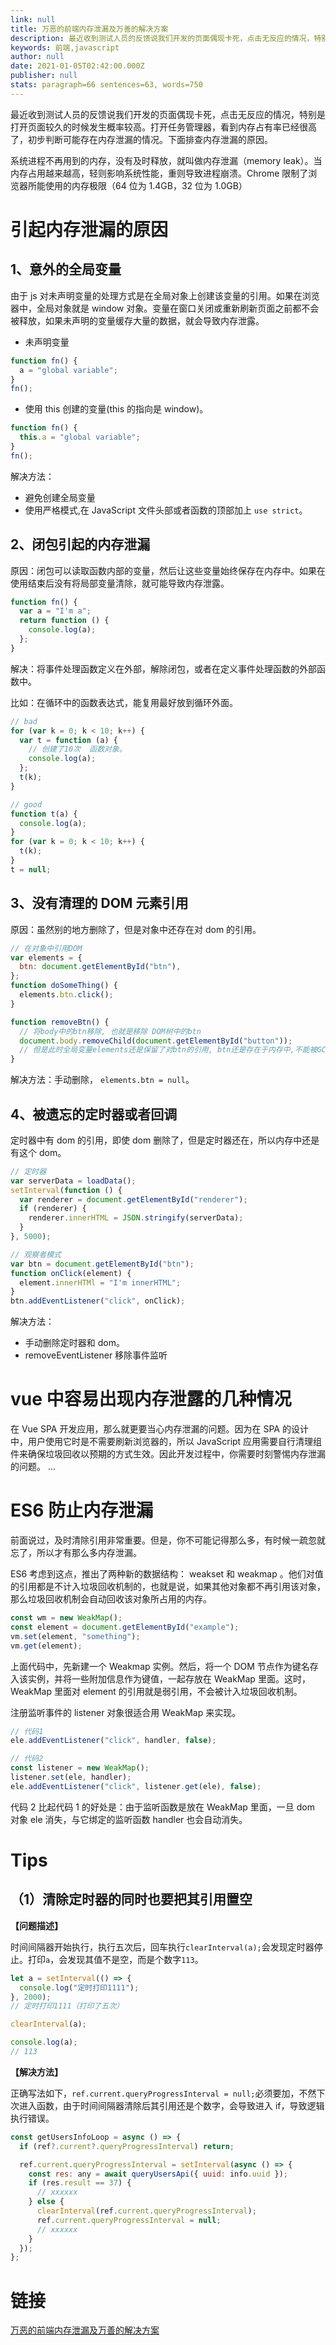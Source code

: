 ```yaml
---
link: null
title: 万恶的前端内存泄漏及万善的解决方案
description: 最近收到测试人员的反馈说我们开发的页面偶现卡死，点击无反应的情况，特别是打开页面较久的时候发生概率较高。打开任务管理器，看到内存占有率已经很高了，...
keywords: 前端,javascript
author: null
date: 2021-01-05T02:42:00.000Z
publisher: null
stats: paragraph=66 sentences=63, words=750
---
```


最近收到测试人员的反馈说我们开发的页面偶现卡死，点击无反应的情况，特别是打开页面较久的时候发生概率较高。打开任务管理器，看到内存占有率已经很高了，初步判断可能存在内存泄漏的情况。下面排查内存泄漏的原因。

系统进程不再用到的内存，没有及时释放，就叫做内存泄漏（memory leak）。当内存占用越来越高，轻则影响系统性能，重则导致进程崩溃。Chrome 限制了浏览器所能使用的内存极限（64 位为 1.4GB，32 位为 1.0GB）

# 引起内存泄漏的原因

## 1、意外的全局变量

由于 js 对未声明变量的处理方式是在全局对象上创建该变量的引用。如果在浏览器中，全局对象就是 window 对象。变量在窗口关闭或重新刷新页面之前都不会被释放，如果未声明的变量缓存大量的数据，就会导致内存泄露。

- 未声明变量

```js
function fn() {
  a = "global variable";
}
fn();
```

- 使用 this 创建的变量(this 的指向是 window)。

```js
function fn() {
  this.a = "global variable";
}
fn();
```

解决方法：

- 避免创建全局变量
- 使用严格模式,在 JavaScript 文件头部或者函数的顶部加上 `use strict`。

## 2、闭包引起的内存泄漏

原因：闭包可以读取函数内部的变量，然后让这些变量始终保存在内存中。如果在使用结束后没有将局部变量清除，就可能导致内存泄露。

```js
function fn() {
  var a = "I'm a";
  return function () {
    console.log(a);
  };
}
```

解决：将事件处理函数定义在外部，解除闭包，或者在定义事件处理函数的外部函数中。

比如：在循环中的函数表达式，能复用最好放到循环外面。

```js
// bad
for (var k = 0; k < 10; k++) {
  var t = function (a) {
    // 创建了10次  函数对象。
    console.log(a);
  };
  t(k);
}

// good
function t(a) {
  console.log(a);
}
for (var k = 0; k < 10; k++) {
  t(k);
}
t = null;
```

## 3、没有清理的 DOM 元素引用

原因：虽然别的地方删除了，但是对象中还存在对 dom 的引用。

```js
// 在对象中引用DOM
var elements = {
  btn: document.getElementById("btn"),
};
function doSomeThing() {
  elements.btn.click();
}

function removeBtn() {
  // 将body中的btn移除, 也就是移除 DOM树中的btn
  document.body.removeChild(document.getElementById("button"));
  // 但是此时全局变量elements还是保留了对btn的引用, btn还是存在于内存中,不能被GC回收
}
```

解决方法：手动删除， `elements.btn = null`。

## 4、被遗忘的定时器或者回调

定时器中有 dom 的引用，即使 dom 删除了，但是定时器还在，所以内存中还是有这个 dom。

```js
// 定时器
var serverData = loadData();
setInterval(function () {
  var renderer = document.getElementById("renderer");
  if (renderer) {
    renderer.innerHTML = JSON.stringify(serverData);
  }
}, 5000);

// 观察者模式
var btn = document.getElementById("btn");
function onClick(element) {
  element.innerHTMl = "I'm innerHTML";
}
btn.addEventListener("click", onClick);
```

解决方法：

- 手动删除定时器和 dom。
- removeEventListener 移除事件监听

# vue 中容易出现内存泄露的几种情况

在 Vue SPA 开发应用，那么就更要当心内存泄漏的问题。因为在 SPA 的设计中，用户使用它时是不需要刷新浏览器的，所以 JavaScript 应用需要自行清理组件来确保垃圾回收以预期的方式生效。因此开发过程中，你需要时刻警惕内存泄漏的问题。
...

# ES6 防止内存泄漏

前面说过，及时清除引用非常重要。但是，你不可能记得那么多，有时候一疏忽就忘了，所以才有那么多内存泄漏。

ES6 考虑到这点，推出了两种新的数据结构： weakset 和 weakmap 。他们对值的引用都是不计入垃圾回收机制的，也就是说，如果其他对象都不再引用该对象，那么垃圾回收机制会自动回收该对象所占用的内存。

```js
const wm = new WeakMap();
const element = document.getElementById("example");
vm.set(element, "something");
vm.get(element);
```

上面代码中，先新建一个 Weakmap 实例。然后，将一个 DOM 节点作为键名存入该实例，并将一些附加信息作为键值，一起存放在 WeakMap 里面。这时，WeakMap 里面对 element 的引用就是弱引用，不会被计入垃圾回收机制。

注册监听事件的 listener 对象很适合用 WeakMap 来实现。

```js
// 代码1
ele.addEventListener("click", handler, false);

// 代码2
const listener = new WeakMap();
listener.set(ele, handler);
ele.addEventListener("click", listener.get(ele), false);
```

代码 2 比起代码 1 的好处是：由于监听函数是放在 WeakMap 里面，一旦 dom 对象 ele 消失，与它绑定的监听函数 handler 也会自动消失。

# Tips

## （1）清除定时器的同时也要把其引用置空

**【问题描述】**

时间间隔器开始执行，执行五次后，回车执行`clearInterval(a);`会发现定时器停止。打印`a`，会发现其值不是空，而是个数字`113`。

```js
let a = setInterval(() => {
  console.log("定时打印1111");
}, 2000);
// 定时打印1111（打印了五次）

clearInterval(a);

console.log(a);
// 113
```

**【解决方法】**

正确写法如下，`ref.current.queryProgressInterval = null;`必须要加，不然下次进入函数，由于时间间隔器清除后其引用还是个数字，会导致进入 if，导致逻辑执行错误。

```js
const getUsersInfoLoop = async () => {
  if (ref?.current?.queryProgressInterval) return;

  ref.current.queryProgressInterval = setInterval(async () => {
    const res: any = await queryUsersApi({ uuid: info.uuid });
    if (res.result == 37) {
      // xxxxxx
    } else {
      clearInterval(ref.current.queryProgressInterval);
      ref.current.queryProgressInterval = null;
      // xxxxxx
    }
  });
};
```

# 链接

[万恶的前端内存泄漏及万善的解决方案](https://segmentfault.com/a/1190000038816646)
